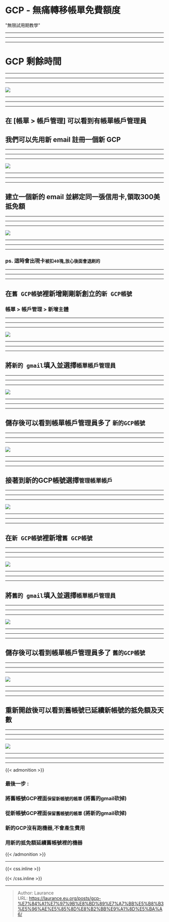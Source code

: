 # GCP - 無痛轉移帳單免費額度


<!--more-->
"無限試用期教學"

***
***
***

# GCP 剩餘時間

***
***
***

![](201.png)

***
***
***

## 在 [帳單 > 帳戶管理] 可以看到有帳單帳戶管理員

## 我們可以先用新 email 註冊一個新 GCP

***
***
***

![](202.png)

***
***
***

## 建立一個新的 email 並綁定同一張信用卡,領取300美抵免額

***
***
***

![](203.png)

***
***
***

### ps. 這時會出現卡`被扣40塊`,`放心後面會退刷的`

***
***
***

## 在`舊 GCP帳號`裡新增剛剛新創立的`新 GCP帳號`

### 帳單 > 帳戶管理 > 新增主體

***
***
***

![](204.png)

***
***
***

## 將`新的 gmail`填入並選擇`帳單帳戶管理員`

***
***
***

![](205.png)

***
***
***

## 儲存後可以看到帳單帳戶管理員多了 `新的GCP帳號`

***
***
***

![](206.png)

***
***
***

## 接著到新的GCP帳號選擇`管理帳單帳戶`

***
***
***

![](207.png)

***
***
***

## 在`新 GCP帳號`裡新增`舊 GCP帳號`

***
***
***

![](208.png)

***
***
***

## 將`舊的 gmail`填入並選擇`帳單帳戶管理員`

***
***
***

![](209.png)

***
***
***

## 儲存後可以看到帳單帳戶管理員多了 `舊的GCP帳號`

***
***
***

![](210.png)

***
***
***

## 重新開啟後可以看到舊帳號已延續新帳號的抵免額及天數

***
***
***

![](211.png)

***
***
***

{{< admonition >}}

### 最後一步 : 
### 將舊帳號GCP裡面`保留新帳號的帳單`  (將舊的gmail砍掉)
### 從新帳號GCP裡面`保留舊帳號的帳單` (將新的gmail砍掉)

###  新的GCP沒有跑機器,不會產生費用
### 用新的抵免額延續舊帳號裡的機器

{{< /admonition >}}


***

{{< css.inline >}}
<style>
.emojify {
	font-family: Apple Color Emoji, Segoe UI Emoji, NotoColorEmoji, Segoe UI Symbol, Android Emoji, EmojiSymbols;
	font-size: 2rem;
	vertical-align: middle;
}
@media screen and (max-width:650px) {
  .nowrap {
    display: block;
    margin: 25px 0;
  }
}
</style>
{{< /css.inline >}}


---

> Author: Laurance  
> URL: https://laurance.eu.org/posts/gcp-%E7%84%A1%E7%97%9B%E8%BD%89%E7%A7%BB%E5%B8%B3%E5%96%AE%E5%85%8D%E8%B2%BB%E9%A1%8D%E5%BA%A6/  

